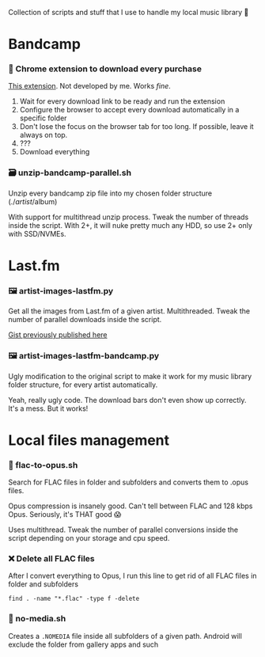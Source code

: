 Collection of scripts and stuff that I use to handle my local music library 🎷

# Bandcamp

### 📂 Chrome extension to download every purchase

[This extension](https://chrome.google.com/webstore/detail/bandcamp-auto-downloader/igbcekbalgomjoblhoehkemlcapkfaki/). Not developed by me. Works *fine*.

1. Wait for every download link to be ready and run the extension
2. Configure the browser to accept every download automatically in a specific folder
3. Don't lose the focus on the browser tab for too long. If possible, leave it always on top.
4. ???
5. Download everything

### 🗃️ unzip-bandcamp-parallel.sh

Unzip every bandcamp zip file into my chosen folder structure (./$artist/$album)

With support for multithread unzip process. Tweak the number of threads inside the script. With 2+, it will nuke pretty much any HDD, so use 2+ only with SSD/NVMEs.

# Last.fm

### 🖼️ artist-images-lastfm.py

Get all the images from Last.fm of a given artist. Multithreaded. Tweak the number of parallel downloads inside the script.

[Gist previously published here](https://gist.github.com/Arecsu/2a96c33b4a99705d7711dee77156e2c2)

### 🖼️ artist-images-lastfm-bandcamp.py

Ugly modification to the original script to make it work for my music library folder structure, for every artist automatically.

Yeah, really ugly code. The download bars don't even show up correctly. It's a mess. But it works!

# Local files management

### 🎸 flac-to-opus.sh

Search for FLAC files in folder and subfolders and converts them to .opus files.

Opus compression is insanely good. Can't tell between FLAC and 128 kbps Opus. Seriously, it's THAT good 😱

Uses multithread. Tweak the number of parallel conversions inside the script depending on your storage and cpu speed.

### ❌ Delete all FLAC files

After I convert everything to Opus, I run this line to get rid of all FLAC files in folder and subfolders

```
find . -name "*.flac" -type f -delete
```

### 🧨 no-media.sh

Creates a `.NOMEDIA` file inside all subfolders of a given path. Android will exclude the folder from gallery apps and such
